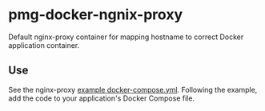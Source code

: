 # pmg-docker-ngnix-proxy

Default nginx-proxy container for mapping hostname to correct Docker application container.

## Use

See the nginx-proxy [example docker-compose.yml](https://github.com/jwilder/nginx-proxy/blob/master/docker-compose.yml).
Following the example, add the code to your application's Docker Compose file.
